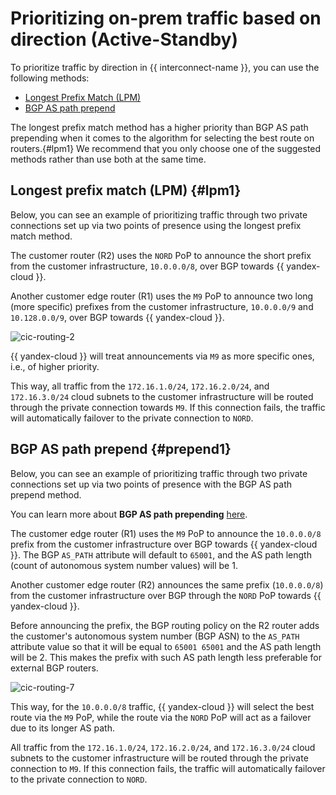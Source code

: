 # Prioritizing on-prem traffic based on direction (Active-Standby)

To prioritize traffic by direction in {{ interconnect-name }}, you can use the following methods:

* [Longest Prefix Match (LPM)](#lpm1)
* [BGP AS path prepend](#prepend1)

The longest prefix match method has a higher priority than BGP AS path prepending when it comes to the algorithm for selecting the best route on routers.{#lpm1} We recommend that you only choose one of the suggested methods rather than use both at the same time.

## Longest prefix match (LPM) {#lpm1}

Below, you can see an example of prioritizing traffic through two private connections set up via two points of presence using the longest prefix match method.

The customer router (R2) uses the `NORD` PoP to announce the short prefix from the customer infrastructure, `10.0.0.0/8`, over BGP towards {{ yandex-cloud }}.

Another customer edge router (R1) uses the `M9` PoP to announce two long (more specific) prefixes from the customer infrastructure, `10.0.0.0/9` and `10.128.0.0/9`, over BGP towards {{ yandex-cloud }}.

![cic-routing-2](../../_assets/interconnect/cic-routing-2.svg)

{{ yandex-cloud }} will treat announcements via `M9` as more specific ones, i.e., of higher priority.

This way, all traffic from the `172.16.1.0/24`, `172.16.2.0/24`, and `172.16.3.0/24` cloud subnets to the customer infrastructure will be routed through the private connection towards `M9`. If this connection fails, the traffic will automatically failover to the private connection to `NORD`.


## BGP AS path prepend {#prepend1}

Below, you can see an example of prioritizing traffic through two private connections set up via two points of presence with the BGP AS path prepend method.

You can learn more about **BGP AS path prepending** [here](https://datatracker.ietf.org/doc/html/rfc4271#section-5.1.2).

The customer edge router (R1) uses the `M9` PoP to announce the `10.0.0.0/8` prefix from the customer infrastructure over BGP towards {{ yandex-cloud }}. The BGP `AS_PATH` attribute will default to `65001`, and the AS path length (count of autonomous system number values) will be 1.

Another customer edge router (R2) announces the same prefix (`10.0.0.0/8`) from the customer infrastructure over BGP through the `NORD` PoP towards {{ yandex-cloud }}.

Before announcing the prefix, the BGP routing policy on the R2 router adds the customer's autonomous system number (BGP ASN) to the `AS_PATH` attribute value so that it will be equal to `65001 65001` and the AS path length will be 2. This makes the prefix with such AS path length less preferable for external BGP routers.

![cic-routing-7](../../_assets/interconnect/cic-routing-7.svg)

This way, for the `10.0.0.0/8` traffic, {{ yandex-cloud }} will select the best route via the `M9` PoP, while the route via the `NORD` PoP will act as a failover due to its longer AS path.

All traffic from the `172.16.1.0/24`, `172.16.2.0/24`, and `172.16.3.0/24` cloud subnets to the customer infrastructure will be routed through the private connection to `M9`. If this connection fails, the traffic will automatically failover to the private connection to `NORD`.

